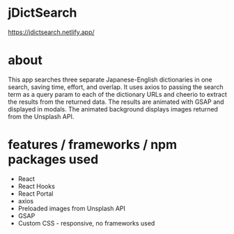 # jDictSearch
https://jdictsearch.netlify.app/

# about
This app searches three separate Japanese-English dictionaries in one search, saving time, effort, and overlap. It uses axios to passing the search term as a query param to each of the dictionary URLs and cheerio to extract the results from the returned data. The results are animated with GSAP and displayed in modals. The animated background displays images returned from the Unsplash API.

# features / frameworks / npm packages used
* React
* React Hooks
* React Portal
* axios
* Preloaded images from Unsplash API 
* GSAP
* Custom CSS - responsive, no frameworks used
